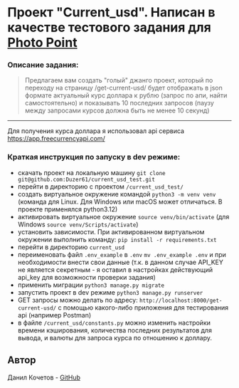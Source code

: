 
# Проект "Current_usd". Написан в качестве тестового задания для [Photo Point](https://www.photo-point.ru/)

### Описание задания:

> Предлагаем вам создать "голый" джанго проект, который по переходу на
> страницу /get-current-usd/ будет отображать в json формате актуальный
> курс доллара к рублю (запрос по апи, найти самостоятельно) и
> показывать 10 последних запросов (паузу между запросами курсов должна
> быть не менее 10 секунд)
___________________________
Для получения курса доллара я использовал api сервиса https://app.freecurrencyapi.com/

### Краткая инструкция по запуску в dev режиме:
- скачать проект на локальную машину `git clone git@github.com:Duzer61/current_usd_test.git`
- перейти в директорию с проектом `/current_usd_test/`
- создать виртуальное окружение командой `python3 -m venv venv` (команда для Linux. Для Windows или macOS может отличаться. В проекте применялся python3.12)
- активировать виртуальное окружение  `source venv/bin/activate` (для Windows `source venv/Scripts/activate`)
- установить зависимости. При активированном виртуальном окружении выполнить команду: `pip install -r requirements.txt`
- перейти в директорию `current_usd`
- переименовать файл `.env_example` в `.env` `mv .env_example .env` и при необходимости внести свои данные (т.к. в данном случае API_KEY не является секретным - я оставил в настройках действующий api_key для возможности проверки задания)
- применить миграции `python3 manage.py migrate`
- запустить проект в dev режиме `python3 manage.py runserver`
- GET запросы можно делать по адресу: `http://localhost:8000/get-current-usd/` с помощью какого-либо приложения для тестирования api (например Postman)
- в файле `/current_usd/constants.py` можно изменить настройки времени кэширования, количества последних результатов для вывода, и валюты для запроса курса по отношению к доллару.

 ## Автор
Данил Кочетов - [GitHub](https://github.com/Duzer61)

